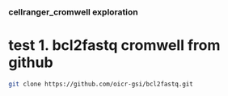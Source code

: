### cellranger_cromwell exploration

# test 1. bcl2fastq cromwell from github
```bash
git clone https://github.com/oicr-gsi/bcl2fastq.git
```

